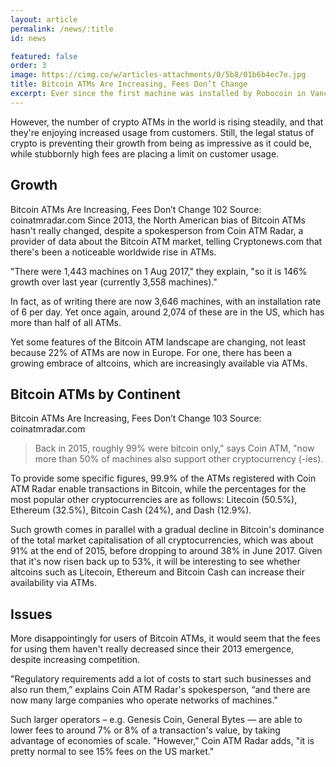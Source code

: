 ```yaml
---
layout: article
permalink: /news/:title
id: news

featured: false
order: 3
image: https://cimg.co/w/articles-attachments/0/5b8/01b6b4ec7e.jpg
title: Bitcoin ATMs Are Increasing, Fees Don’t Change
excerpt: Ever since the first machine was installed by Robocoin in Vancouver in October 2013, Bitcoin ATMs have faced several ups and downs, with Robocoin itself shutting down in 2016 and, more recently, malware being reported as a potential threat to ATMs.
---
```


However, the number of crypto ATMs in the world is rising steadily, and that they're enjoying increased usage from customers. Still, the legal status of crypto is preventing their growth from being as impressive as it could be, while stubbornly high fees are placing a limit on customer usage.

## Growth

Bitcoin ATMs Are Increasing, Fees Don’t Change 102
Source: coinatmradar.com
Since 2013, the North American bias of Bitcoin ATMs hasn't really changed, despite a spokesperson from Coin ATM Radar, a provider of data about the Bitcoin ATM market, telling Cryptonews.com that there's been a noticeable worldwide rise in ATMs.

"There were 1,443 machines on 1 Aug 2017," they explain, "so it is 146% growth over last year (currently 3,558 machines)."

In fact, as of writing there are now 3,646 machines, with an installation rate of 6 per day. Yet once again, around 2,074 of these are in the US, which has more than half of all ATMs.

Yet some features of the Bitcoin ATM landscape are changing, not least because 22% of ATMs are now in Europe. For one, there has been a growing embrace of altcoins, which are increasingly available via ATMs.

## Bitcoin ATMs by Continent

Bitcoin ATMs Are Increasing, Fees Don’t Change 103
Source: coinatmradar.com

> Back in 2015, roughly 99% were bitcoin only," says Coin ATM, "now more than 50% of machines also support other cryptocurrency (-ies).

To provide some specific figures, 99.9% of the ATMs registered with Coin ATM Radar enable transactions in Bitcoin, while the percentages for the most popular other cryptocurrencies are as follows: Litecoin (50.5%), Ethereum (32.5%), Bitcoin Cash (24%), and Dash (12.9%).

Such growth comes in parallel with a gradual decline in Bitcoin's dominance of the total market capitalisation of all cryptocurrencies, which was about 91% at the end of 2015, before dropping to around 38% in June 2017. Given that it's now risen back up to 53%, it will be interesting to see whether altcoins such as Litecoin, Ethereum and Bitcoin Cash can increase their availability via ATMs.

## Issues

More disappointingly for users of Bitcoin ATMs, it would seem that the fees for using them haven't really decreased since their 2013 emergence, despite increasing competition.

"Regulatory requirements add a lot of costs to start such businesses and also run them,” explains Coin ATM Radar's spokesperson, “and there are now many large companies who operate networks of machines."

Such larger operators – e.g. Genesis Coin, General Bytes –– are able to lower fees to around 7% or 8% of a transaction's value, by taking advantage of economies of scale. "However," Coin ATM Radar adds, "it is pretty normal to see 15% fees on the US market."

